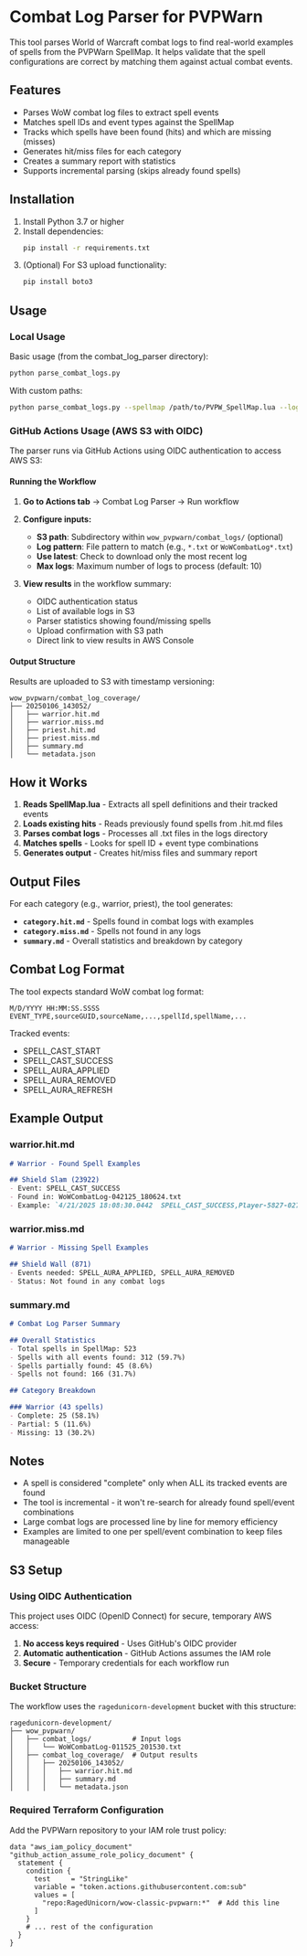 # Combat Log Parser for PVPWarn

This tool parses World of Warcraft combat logs to find real-world examples of spells from the PVPWarn SpellMap. It helps validate that the spell configurations are correct by matching them against actual combat events.

## Features

- Parses WoW combat log files to extract spell events
- Matches spell IDs and event types against the SpellMap
- Tracks which spells have been found (hits) and which are missing (misses)
- Generates hit/miss files for each category
- Creates a summary report with statistics
- Supports incremental parsing (skips already found spells)

## Installation

1. Install Python 3.7 or higher
2. Install dependencies:
   ```bash
   pip install -r requirements.txt
   ```
3. (Optional) For S3 upload functionality:
   ```bash
   pip install boto3
   ```

## Usage

### Local Usage

Basic usage (from the combat_log_parser directory):
```bash
python parse_combat_logs.py
```

With custom paths:
```bash
python parse_combat_logs.py --spellmap /path/to/PVPW_SpellMap.lua --logs-dir /path/to/combat/logs --output-dir /path/to/output
```

### GitHub Actions Usage (AWS S3 with OIDC)

The parser runs via GitHub Actions using OIDC authentication to access AWS S3:

#### Running the Workflow

1. **Go to Actions tab** → Combat Log Parser → Run workflow

2. **Configure inputs:**
   - **S3 path**: Subdirectory within `wow_pvpwarn/combat_logs/` (optional)
   - **Log pattern**: File pattern to match (e.g., `*.txt` or `WoWCombatLog*.txt`)
   - **Use latest**: Check to download only the most recent log
   - **Max logs**: Maximum number of logs to process (default: 10)

3. **View results** in the workflow summary:
   - OIDC authentication status
   - List of available logs in S3
   - Parser statistics showing found/missing spells
   - Upload confirmation with S3 path
   - Direct link to view results in AWS Console

#### Output Structure

Results are uploaded to S3 with timestamp versioning:
```
wow_pvpwarn/combat_log_coverage/
├── 20250106_143052/
│   ├── warrior.hit.md
│   ├── warrior.miss.md
│   ├── priest.hit.md
│   ├── priest.miss.md
│   ├── summary.md
│   └── metadata.json
```

## How it Works

1. **Reads SpellMap.lua** - Extracts all spell definitions and their tracked events
2. **Loads existing hits** - Reads previously found spells from .hit.md files
3. **Parses combat logs** - Processes all .txt files in the logs directory
4. **Matches spells** - Looks for spell ID + event type combinations
5. **Generates output** - Creates hit/miss files and summary report

## Output Files

For each category (e.g., warrior, priest), the tool generates:

- **`category.hit.md`** - Spells found in combat logs with examples
- **`category.miss.md`** - Spells not found in any logs
- **`summary.md`** - Overall statistics and breakdown by category

## Combat Log Format

The tool expects standard WoW combat log format:
```
M/D/YYYY HH:MM:SS.SSSS  EVENT_TYPE,sourceGUID,sourceName,...,spellId,spellName,...
```

Tracked events:
- SPELL_CAST_START
- SPELL_CAST_SUCCESS
- SPELL_AURA_APPLIED
- SPELL_AURA_REMOVED
- SPELL_AURA_REFRESH

## Example Output

### warrior.hit.md
```markdown
# Warrior - Found Spell Examples

## Shield Slam (23922)
- Event: SPELL_CAST_SUCCESS
- Found in: WoWCombatLog-042125_180624.txt
- Example: `4/21/2025 18:08:30.0442  SPELL_CAST_SUCCESS,Player-5827-0270F51D,"Zmug",0x511,0x0,Creature-0-5827-1234,"Target",0x10548,0x0,23922,"Shield Slam",0x1,...`
```

### warrior.miss.md
```markdown
# Warrior - Missing Spell Examples

## Shield Wall (871)
- Events needed: SPELL_AURA_APPLIED, SPELL_AURA_REMOVED
- Status: Not found in any combat logs
```

### summary.md
```markdown
# Combat Log Parser Summary

## Overall Statistics
- Total spells in SpellMap: 523
- Spells with all events found: 312 (59.7%)
- Spells partially found: 45 (8.6%)
- Spells not found: 166 (31.7%)

## Category Breakdown

### Warrior (43 spells)
- Complete: 25 (58.1%)
- Partial: 5 (11.6%)
- Missing: 13 (30.2%)
```

## Notes

- A spell is considered "complete" only when ALL its tracked events are found
- The tool is incremental - it won't re-search for already found spell/event combinations
- Large combat logs are processed line by line for memory efficiency
- Examples are limited to one per spell/event combination to keep files manageable

## S3 Setup

### Using OIDC Authentication

This project uses OIDC (OpenID Connect) for secure, temporary AWS access:

1. **No access keys required** - Uses GitHub's OIDC provider
2. **Automatic authentication** - GitHub Actions assumes the IAM role
3. **Secure** - Temporary credentials for each workflow run

### Bucket Structure

The workflow uses the `ragedunicorn-development` bucket with this structure:

```
ragedunicorn-development/
├── wow_pvpwarn/
│   ├── combat_logs/          # Input logs
│   │   └── WoWCombatLog-011525_201530.txt
│   ├── combat_log_coverage/  # Output results
│   │   ├── 20250106_143052/
│   │   │   ├── warrior.hit.md
│   │   │   ├── summary.md
│   │   │   └── metadata.json
```

### Required Terraform Configuration

Add the PVPWarn repository to your IAM role trust policy:

```hcl
data "aws_iam_policy_document" "github_action_assume_role_policy_document" {
  statement {
    condition {
      test     = "StringLike"
      variable = "token.actions.githubusercontent.com:sub"
      values = [
        "repo:RagedUnicorn/wow-classic-pvpwarn:*"  # Add this line
      ]
    }
    # ... rest of the configuration
  }
}
```
